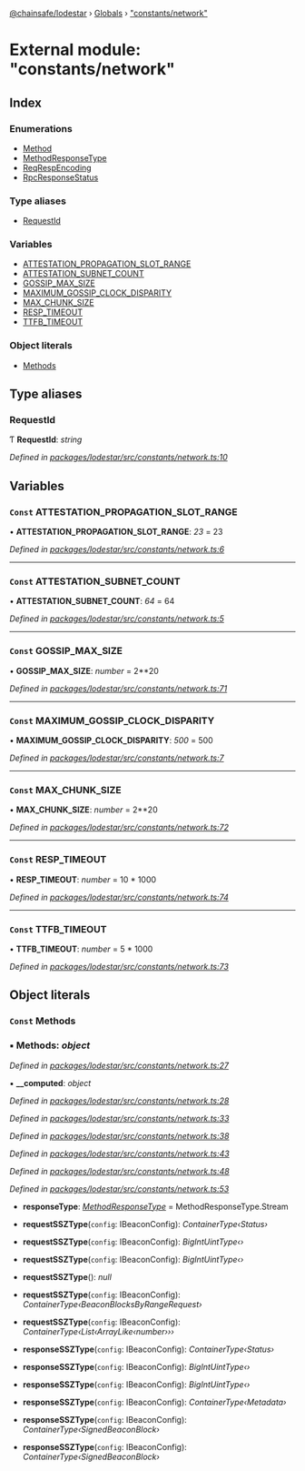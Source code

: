 [@chainsafe/lodestar](../README.md) › [Globals](../globals.md) › ["constants/network"](_constants_network_.md)

# External module: "constants/network"

## Index

### Enumerations

* [Method](../enums/_constants_network_.method.md)
* [MethodResponseType](../enums/_constants_network_.methodresponsetype.md)
* [ReqRespEncoding](../enums/_constants_network_.reqrespencoding.md)
* [RpcResponseStatus](../enums/_constants_network_.rpcresponsestatus.md)

### Type aliases

* [RequestId](_constants_network_.md#requestid)

### Variables

* [ATTESTATION_PROPAGATION_SLOT_RANGE](_constants_network_.md#const-attestation_propagation_slot_range)
* [ATTESTATION_SUBNET_COUNT](_constants_network_.md#const-attestation_subnet_count)
* [GOSSIP_MAX_SIZE](_constants_network_.md#const-gossip_max_size)
* [MAXIMUM_GOSSIP_CLOCK_DISPARITY](_constants_network_.md#const-maximum_gossip_clock_disparity)
* [MAX_CHUNK_SIZE](_constants_network_.md#const-max_chunk_size)
* [RESP_TIMEOUT](_constants_network_.md#const-resp_timeout)
* [TTFB_TIMEOUT](_constants_network_.md#const-ttfb_timeout)

### Object literals

* [Methods](_constants_network_.md#const-methods)

## Type aliases

###  RequestId

Ƭ **RequestId**: *string*

*Defined in [packages/lodestar/src/constants/network.ts:10](https://github.com/ChainSafe/lodestar/blob/e142df2b7/packages/lodestar/src/constants/network.ts#L10)*

## Variables

### `Const` ATTESTATION_PROPAGATION_SLOT_RANGE

• **ATTESTATION_PROPAGATION_SLOT_RANGE**: *23* = 23

*Defined in [packages/lodestar/src/constants/network.ts:6](https://github.com/ChainSafe/lodestar/blob/e142df2b7/packages/lodestar/src/constants/network.ts#L6)*

___

### `Const` ATTESTATION_SUBNET_COUNT

• **ATTESTATION_SUBNET_COUNT**: *64* = 64

*Defined in [packages/lodestar/src/constants/network.ts:5](https://github.com/ChainSafe/lodestar/blob/e142df2b7/packages/lodestar/src/constants/network.ts#L5)*

___

### `Const` GOSSIP_MAX_SIZE

• **GOSSIP_MAX_SIZE**: *number* = 2**20

*Defined in [packages/lodestar/src/constants/network.ts:71](https://github.com/ChainSafe/lodestar/blob/e142df2b7/packages/lodestar/src/constants/network.ts#L71)*

___

### `Const` MAXIMUM_GOSSIP_CLOCK_DISPARITY

• **MAXIMUM_GOSSIP_CLOCK_DISPARITY**: *500* = 500

*Defined in [packages/lodestar/src/constants/network.ts:7](https://github.com/ChainSafe/lodestar/blob/e142df2b7/packages/lodestar/src/constants/network.ts#L7)*

___

### `Const` MAX_CHUNK_SIZE

• **MAX_CHUNK_SIZE**: *number* = 2**20

*Defined in [packages/lodestar/src/constants/network.ts:72](https://github.com/ChainSafe/lodestar/blob/e142df2b7/packages/lodestar/src/constants/network.ts#L72)*

___

### `Const` RESP_TIMEOUT

• **RESP_TIMEOUT**: *number* = 10 * 1000

*Defined in [packages/lodestar/src/constants/network.ts:74](https://github.com/ChainSafe/lodestar/blob/e142df2b7/packages/lodestar/src/constants/network.ts#L74)*

___

### `Const` TTFB_TIMEOUT

• **TTFB_TIMEOUT**: *number* = 5 * 1000

*Defined in [packages/lodestar/src/constants/network.ts:73](https://github.com/ChainSafe/lodestar/blob/e142df2b7/packages/lodestar/src/constants/network.ts#L73)*

## Object literals

### `Const` Methods

### ▪ **Methods**: *object*

*Defined in [packages/lodestar/src/constants/network.ts:27](https://github.com/ChainSafe/lodestar/blob/e142df2b7/packages/lodestar/src/constants/network.ts#L27)*

▪ **__computed**: *object*

*Defined in [packages/lodestar/src/constants/network.ts:28](https://github.com/ChainSafe/lodestar/blob/e142df2b7/packages/lodestar/src/constants/network.ts#L28)*

*Defined in [packages/lodestar/src/constants/network.ts:33](https://github.com/ChainSafe/lodestar/blob/e142df2b7/packages/lodestar/src/constants/network.ts#L33)*

*Defined in [packages/lodestar/src/constants/network.ts:38](https://github.com/ChainSafe/lodestar/blob/e142df2b7/packages/lodestar/src/constants/network.ts#L38)*

*Defined in [packages/lodestar/src/constants/network.ts:43](https://github.com/ChainSafe/lodestar/blob/e142df2b7/packages/lodestar/src/constants/network.ts#L43)*

*Defined in [packages/lodestar/src/constants/network.ts:48](https://github.com/ChainSafe/lodestar/blob/e142df2b7/packages/lodestar/src/constants/network.ts#L48)*

*Defined in [packages/lodestar/src/constants/network.ts:53](https://github.com/ChainSafe/lodestar/blob/e142df2b7/packages/lodestar/src/constants/network.ts#L53)*

* **responseType**: *[MethodResponseType](../enums/_constants_network_.methodresponsetype.md)* = MethodResponseType.Stream

* **requestSSZType**(`config`: IBeaconConfig): *ContainerType‹Status›*

* **requestSSZType**(`config`: IBeaconConfig): *BigIntUintType‹›*

* **requestSSZType**(`config`: IBeaconConfig): *BigIntUintType‹›*

* **requestSSZType**(): *null*

* **requestSSZType**(`config`: IBeaconConfig): *ContainerType‹BeaconBlocksByRangeRequest›*

* **requestSSZType**(`config`: IBeaconConfig): *ContainerType‹List‹ArrayLike‹number›››*

* **responseSSZType**(`config`: IBeaconConfig): *ContainerType‹Status›*

* **responseSSZType**(`config`: IBeaconConfig): *BigIntUintType‹›*

* **responseSSZType**(`config`: IBeaconConfig): *BigIntUintType‹›*

* **responseSSZType**(`config`: IBeaconConfig): *ContainerType‹Metadata›*

* **responseSSZType**(`config`: IBeaconConfig): *ContainerType‹SignedBeaconBlock›*

* **responseSSZType**(`config`: IBeaconConfig): *ContainerType‹SignedBeaconBlock›*
